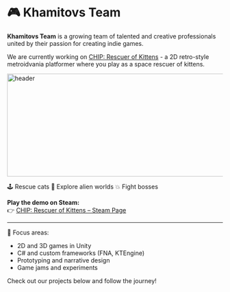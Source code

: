 # 🎮 Khamitovs Team

**Khamitovs Team** is a growing team of talented and creative professionals united by their passion for creating indie games.

We are currently working on [СHIP: Rescuer of Kittens](https://chip.khamitovs.team/) - a 2D retro-style metroidvania platformer where you play as a space rescuer of kittens.  

<img width="1200" height="240" alt="header" src="https://github.com/user-attachments/assets/31c98482-4ccd-4693-a164-7be64b200dd6" />

🕹️ Rescue cats 🚀 Explore alien worlds 💥 Fight bosses

**Play the demo on Steam:**  
👉 [CHIP: Rescuer of Kittens – Steam Page](https://store.steampowered.com/app/3030850/CHIP_Rescuer_of_Kittens/)

---

🎯 Focus areas:
- 2D and 3D games in Unity
- C# and custom frameworks (FNA, KTEngine)
- Prototyping and narrative design
- Game jams and experiments

Check out our projects below and follow the journey!
